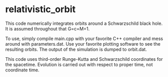 # relativistic_orbit
This code numerically integrates orbits around a Schwarzschild black hole. It is assumed throughout that G=c=M=1.

To use, simply compile main.cpp with your favorite C++ compiler and mess around with parameters.dat. Use your favorite plotting software to see the resulting orbits. The output of the simulation is dumped to orbit.dat.

This code uses third-order Runge-Kutta and Schwarzschild coordinates for the spacetime. Evolution is carried out with respect to proper time, not coordinate time.
